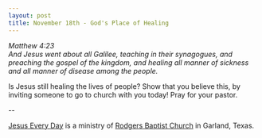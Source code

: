 ```yaml
---
layout: post
title: November 18th - God's Place of Healing
---
```


_Matthew 4:23  
And Jesus went about all Galilee, teaching in their synagogues, and
preaching the gospel of the kingdom, and healing all manner of
sickness and all manner of disease among the people._

Is Jesus still healing the lives of people? Show that you believe
this, by inviting someone to go to church with you today! Pray for
your pastor.

 --

<a href=http://jesuseveryday.net>Jesus Every Day</a> is a ministry of <a href=http://rodgersbaptist.net>Rodgers Baptist Church</a> in Garland, Texas.
